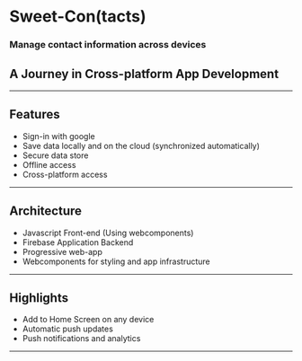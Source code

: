 # Sweet-Con(tacts)

### Manage contact information across **devices**
## A Journey in Cross-platform App Development
---

## Features

- Sign-in with google
- Save data locally and on the cloud (synchronized automatically)
- Secure data store
- Offline access
- Cross-platform access
---

## Architecture

- Javascript Front-end (Using webcomponents)
- Firebase Application Backend
- Progressive web-app 
- Webcomponents for styling and app infrastructure

---

## Highlights

- Add to Home Screen on any device
- Automatic push updates
- Push notifications and analytics
---


